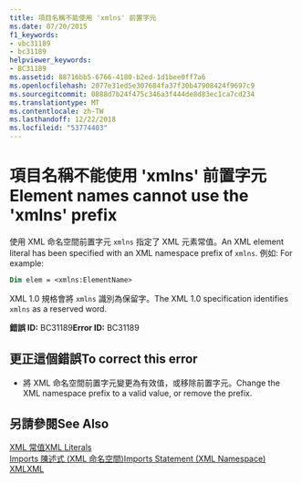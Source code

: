 ```yaml
---
title: 項目名稱不能使用 'xmlns' 前置字元
ms.date: 07/20/2015
f1_keywords:
- vbc31189
- bc31189
helpviewer_keywords:
- BC31189
ms.assetid: 88716bb5-6766-4180-b2ed-1d1bee0ff7a6
ms.openlocfilehash: 2077e31ed5e307684fa37f30b47908424f9697c9
ms.sourcegitcommit: 0888d7b24f475c346a3f444de8d83ec1ca7cd234
ms.translationtype: MT
ms.contentlocale: zh-TW
ms.lasthandoff: 12/22/2018
ms.locfileid: "53774403"
---
```

# <a name="element-names-cannot-use-the-xmlns-prefix"></a><span data-ttu-id="5ea1f-102">項目名稱不能使用 'xmlns' 前置字元</span><span class="sxs-lookup"><span data-stu-id="5ea1f-102">Element names cannot use the 'xmlns' prefix</span></span>
<span data-ttu-id="5ea1f-103">使用 XML 命名空間前置字元 `xmlns` 指定了 XML 元素常值。</span><span class="sxs-lookup"><span data-stu-id="5ea1f-103">An XML element literal has been specified with an XML namespace prefix of `xmlns`.</span></span> <span data-ttu-id="5ea1f-104">例如: </span><span class="sxs-lookup"><span data-stu-id="5ea1f-104">For example:</span></span>  
  
```vb  
Dim elem = <xmlns:ElementName>  
```  
  
 <span data-ttu-id="5ea1f-105">XML 1.0 規格會將 `xmlns` 識別為保留字。</span><span class="sxs-lookup"><span data-stu-id="5ea1f-105">The XML 1.0 specification identifies `xmlns` as a reserved word.</span></span>  
  
 <span data-ttu-id="5ea1f-106">**錯誤 ID:** BC31189</span><span class="sxs-lookup"><span data-stu-id="5ea1f-106">**Error ID:** BC31189</span></span>  
  
## <a name="to-correct-this-error"></a><span data-ttu-id="5ea1f-107">更正這個錯誤</span><span class="sxs-lookup"><span data-stu-id="5ea1f-107">To correct this error</span></span>  
  
-   <span data-ttu-id="5ea1f-108">將 XML 命名空間前置字元變更為有效值，或移除前置字元。</span><span class="sxs-lookup"><span data-stu-id="5ea1f-108">Change the XML namespace prefix to a valid value, or remove the prefix.</span></span>  
  
## <a name="see-also"></a><span data-ttu-id="5ea1f-109">另請參閱</span><span class="sxs-lookup"><span data-stu-id="5ea1f-109">See Also</span></span>  
 [<span data-ttu-id="5ea1f-110">XML 常值</span><span class="sxs-lookup"><span data-stu-id="5ea1f-110">XML Literals</span></span>](../../visual-basic/language-reference/xml-literals/index.md)  
 [<span data-ttu-id="5ea1f-111">Imports 陳述式 (XML 命名空間)</span><span class="sxs-lookup"><span data-stu-id="5ea1f-111">Imports Statement (XML Namespace)</span></span>](../../visual-basic/language-reference/statements/imports-statement-xml-namespace.md)  
 [<span data-ttu-id="5ea1f-112">XML</span><span class="sxs-lookup"><span data-stu-id="5ea1f-112">XML</span></span>](../../visual-basic/programming-guide/language-features/xml/index.md)
